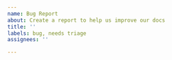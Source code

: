 ```yaml
---
name: Bug Report
about: Create a report to help us improve our docs
title: ''
labels: bug, needs triage
assignees: ''

---
```

